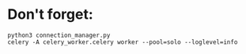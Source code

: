 # Don't forget:
```
python3 connection_manager.py
celery -A celery_worker.celery worker --pool=solo --loglevel=info
```